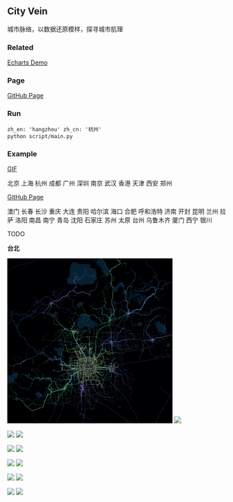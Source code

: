 ## City Vein

城市脉络，以数据还原模样，探寻城市肌理

### Related
[Echarts Demo](https://gallery.echartsjs.com/editor.html?c=bmap-bus)

### Page

[GitHub Page](https://96486d9b.github.io/city-vein)

### Run

```
zh_en: 'hangzhou' zh_cn: '杭州'
python script/main.py
```

### Example

[GIF](https://github.com/96486d9b/city-vein/tree/master/gif) 

北京 上海 杭州 成都 广州 深圳 南京 武汉 香港 天津 西安 郑州

[GitHub Page](https://96486d9b.github.io/city-vein) 

澳门 长春 长沙 重庆 大连 贵阳 哈尔滨 海口 合肥 呼和浩特 济南 开封 昆明 兰州 拉萨 洛阳 南昌 南宁 青岛 沈阳 石家庄 苏州 太原 台州 乌鲁木齐 厦门 西宁 银川

TODO

**台北**

![](./gif/beijing-380.gif) ![](./gif/shanghai-380.gif)

![](./gif/hangzhou-380.gif) ![](./gif/chengdu-380.gif)

![](./gif/guangzhou-380.gif) ![](./gif/shenzhen-380.gif)

![](./gif/nanjing-380.gif) ![](./gif/wuhan-380.gif)

![](./gif/hongkong-380.gif) ![](./gif/tianjin-380.gif)

![](./gif/xian-380.gif) ![](./gif/zhengzhou-380.gif)

